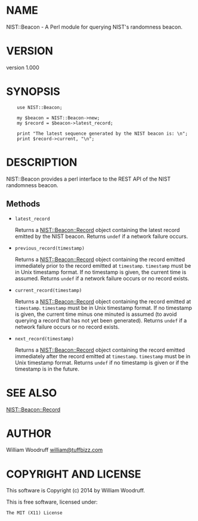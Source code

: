 # NAME

NIST::Beacon - A Perl module for querying NIST's randomness beacon.

# VERSION

version 1.000

# SYNOPSIS

        use NIST::Beacon;

        my $beacon = NIST::Beacon->new;
        my $record = $beacon->latest_record;

        print "The latest sequence generated by the NIST beacon is: \n";
        print $record->current, "\n";

# DESCRIPTION

NIST::Beacon provides a perl interface to the REST API of the NIST randomness beacon.

## Methods

- `latest_record`

    Returns a [NIST::Beacon::Record](https://metacpan.org/pod/NIST::Beacon::Record) object containing the latest record
    emitted by the NIST beacon.
    Returns `undef` if a network failure occurs.

- `previous_record(timestamp)`

    Returns a [NIST::Beacon::Record](https://metacpan.org/pod/NIST::Beacon::Record) object containing the record emitted
    immediately prior to the record emitted at `timestamp`.
    `timestamp` must be in Unix timestamp format. If no timestamp is given,
    the current time is assumed.
    Returns `undef` if a network failure occurs or no record exists.

- `current_record(timestamp)`

    Returns a [NIST::Beacon::Record](https://metacpan.org/pod/NIST::Beacon::Record) object containing the record emitted
    at `timestamp`. `timestamp` must be in Unix timestamp format.
    If no timestamp is given, the current time minus one minuted is assumed
    (to avoid querying a record that has not yet been generated).
    Returns `undef` if a network failure occurs or no record exists.

- `next_record(timestamp)`

    Returns a [NIST::Beacon::Record](https://metacpan.org/pod/NIST::Beacon::Record) object containing the record emitted
    immediately after the record emitted at `timestamp`.
    `timestamp` must be in Unix timestamp format. 
    Returns `undef` if no timestamp is given or if the timestamp is in the
    future.

# SEE ALSO

[NIST::Beacon::Record](https://metacpan.org/pod/NIST::Beacon::Record)

# AUTHOR

William Woodruff <william@tuffbizz.com>

# COPYRIGHT AND LICENSE

This software is Copyright (c) 2014 by William Woodruff.

This is free software, licensed under:

    The MIT (X11) License

